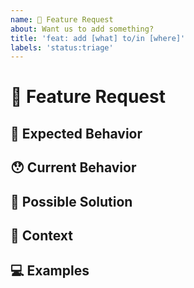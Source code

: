```yaml
---
name: 🙋 Feature Request
about: Want us to add something?
title: 'feat: add [what] to/in [where]'
labels: 'status:triage'
---
```


<!---
Thanks for filing an issue 😄 ! Before you submit, please read the following:
Search open/closed issues before submitting. Someone may have requested the same feature before.
-->

# 🙋 Feature Request

<!--- Provide a general summary of the feature here -->

## 🤔 Expected Behavior

<!--- Tell us how the feature should work -->

## 😯 Current Behavior

<!--- Explain how the feature would alter/enhance current behavior -->

## 💁 Possible Solution

<!--- Ideas how to implement this feature -->
<!--- What implementation solution would be ideal for you? -->

## 🔦 Context

<!--- What are you trying to accomplish? -->
<!--- How has not having this feature affected you? -->
<!--- What alternatives have you considered? -->

## 💻 Examples

<!-- Examples help us understand the requested feature better -->
<!-- Attach screenshots or images if they would add detail to your request -->
